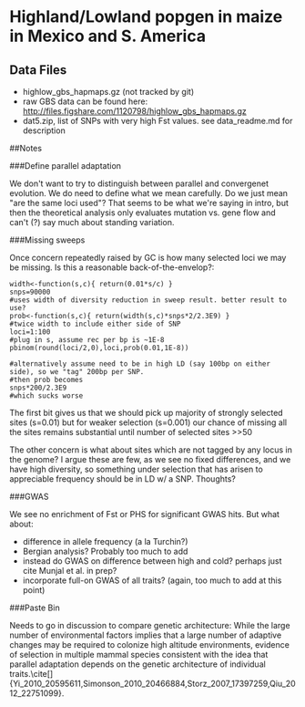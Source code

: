# Highland/Lowland popgen in maize in Mexico and S. America

## Data Files

- highlow_gbs_hapmaps.gz (not tracked by git) 
- raw GBS data can be found here: http://files.figshare.com/1120798/highlow_gbs_hapmaps.gz 
- dat5.zip, list of SNPs with very high Fst values. see data_readme.md for description

##Notes

###Define parallel adaptation

We don't want to try to distinguish between parallel and convergenet evolution.
We do need to define what we mean carefully. 
Do we just mean "are the same loci used"? 
That seems to be what we're saying in intro, but then the theoretical analysis only evaluates mutation vs. gene flow and can't (?) say much about standing variation.

###Missing sweeps

Once concern repeatedly raised by GC is how many selected loci we may be missing. Is this a reasonable back-of-the-envelop?:

	width<-function(s,c){ return(0.01*s/c) } 
	snps=90000
	#uses width of diversity reduction in sweep result. better result to use?
	prob<-function(s,c){ return(width(s,c)*snps*2/2.3E9) }
	#twice width to include either side of SNP
	loci=1:100
	#plug in s, assume rec per bp is ~1E-8
	pbinom(round(loci/2,0),loci,prob(0.01,1E-8))

	#alternatively assume need to be in high LD (say 100bp on either side), so we "tag" 200bp per SNP.  
	#then prob becomes
	snps*200/2.3E9
	#which sucks worse

The first bit gives us that we should pick up majority of strongly selected sites (s=0.01) but for weaker selection (s=0.001) our chance of missing all the sites remains substantial until number of selected sites >>50

The other concern is what about sites which are not tagged by any locus in the genome? 
I argue these are few, as we see no fixed differences, and we have high diversity, so something under selection that has arisen to appreciable frequency should be in LD w/ a SNP. 
Thoughts?

###GWAS

We see no enrichment of Fst or PHS for significant GWAS hits.  But what about:

- difference in allele frequency (a la Turchin?)
- Bergian analysis? Probably too much to add
- instead do GWAS on difference between high and cold? perhaps just cite Munjal et al. in prep?
- incorporate full-on GWAS of all traits? (again, too much to add at this point)

###Paste Bin

Needs to go in discussion to compare genetic architecture:
	While the large number of environmental factors implies that a large number of adaptive changes may be required to colonize high altitude environments, evidence of selection in multiple mammal species consistent with the idea that parallel adaptation depends on the genetic architecture of individual traits.\cite[]{Yi_2010_20595611,Simonson_2010_20466884,Storz_2007_17397259,Qiu_2012_22751099}.


